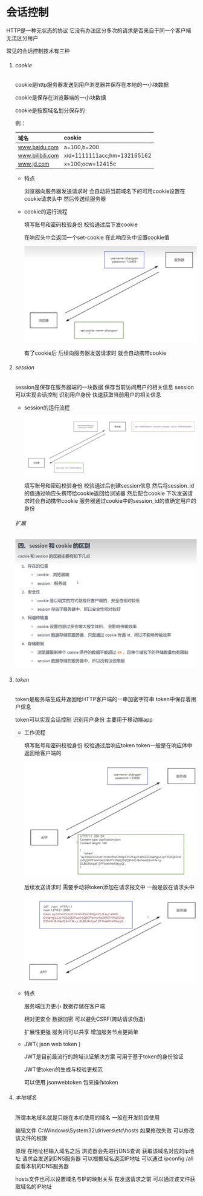 # 会话控制

HTTP是一种无状态的协议 它没有办法区分多次的请求是否来自于同一个客户端 无法区分用户

常见的会话控制技术有三种

1. ###### cookie

   cookie是http服务器发送到用户浏览器并保存在本地的一小块数据

   cookie是保存在浏览器端的一小块数据

   cookie是按照域名划分保存的

   例：

   | 域名             | cookie                      |
   | ---------------- | --------------------------- |
   | www.baidu.com    | a=100,b=200                 |
   | www.bilibili.com | xid=1111111acc;hm=132165162 |
   | www.jd.com       | x=100;ocw=12415c            |

   - 特点

     浏览器向服务器发送请求时 会自动将当前域名下的可用cookie设置在cookie请求头中 然后传送给服务器

   - cookie的运行流程

     填写账号和密码校验身份 校验通过后下发cookie

     在响应头中会返回一个set-cookie 在此响应头中设置cookie值

     ![image-20230609193951897](https://raw.githubusercontent.com/CatDogDwt/IHS/master/Session/202306091939947.png)

     有了cookie后 后续向服务器发送请求时 就会自动携带cookie

2. ###### session

   session是保存在服务器端的一块数据 保存当前访问用户的相关信息 session可以实现会话控制 识别用户身份 快速获取当前用户的相关信息

   - session的运行流程

     ![image-20230610130128541](https://raw.githubusercontent.com/CatDogDwt/IHS/master/Session/202306101301592.png)

     填写账号和密码校验身份 校验通过后创建session信息 然后将session_id的值通过响应头携带给cookie返回给浏览器 然后配合cookie 下次发送请求时会自动携带cookie 服务器通过cookie中的session_id的值确定用户的身份

   ###### 扩展

   ![image-20230610183806373](https://raw.githubusercontent.com/CatDogDwt/IHS/master/Session/202306101838441.png)

3. ###### token

   token是服务端生成并返回给HTTP客户端的一串加密字符串 token中保存着用户信息

   token可以实现会话控制 识别用户身份 主要用于移动端app

   - 工作流程

     填写账号和密码校验身份 校验通过后响应token token一般是在响应体中返回给客户端的

     ![image-20230611035057614](https://raw.githubusercontent.com/CatDogDwt/IHS/master/Session/202306110350688.png)

     后续发送请求时 需要手动将token添加在请求报文中 一般是放在请求头中

     ![image-20230611035203060](https://raw.githubusercontent.com/CatDogDwt/IHS/master/Session/202306110352102.png)

   - 特点

     服务端压力更小 数据存储在客户端

     相对更安全 数据加密 可以避免CSRF(跨站请求伪造)

     扩展性更强 服务间可以共享 增加服务节点更简单
     
   - JWT( json web token )

     JWT是目前最流行的跨域认证解决方案 可用于基于token的身份验证

     JWT使token的生成与校验更规范

     可以使用 jsonwebtoken 包来操作token

4. ###### 本地域名

   所谓本地域名就是只能在本机使用的域名 一般在开发阶段使用

   编辑文件 C:\Windows\System32\drivers\etc\hosts 如果修改失败 可以修改该文件的权限

   原理 在地址栏输入域名之后 浏览器会先进行DNS查询 获取该域名对应的ip地址 请求会发送到DNS服务器 可以根据域名返回IP地址 可以通过 ipconfig /all 查看本机的DNS服务器

   hosts文件也可以设置域名与IP的映射关系 在发送请求之前 可以通过该文件获取域名的IP地址
